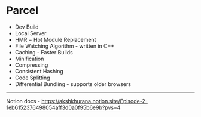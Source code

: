 # Parcel
- Dev Build
- Local Server
- HMR = Hot Module Replacement
- File Watching Algorithm - written in C++
- Caching - Faster Builds
- Minification
- Compressing
- Consistent Hashing
- Code Splitting
- Differential Bundling - supports older browsers

---
Notion docs - https://akshkhurana.notion.site/Episode-2-1eb6152376498054aff3d0a0f95b6e9b?pvs=4